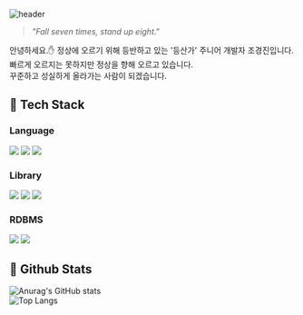 ![header](https://capsule-render.vercel.app/api?type=transparent&backgroundcolor=lightpurple&text=jin's&nbsp;area🚗&fontSize=30&fontAlign=10&fontColor=99ccff)
> _"Fall seven times, stand up eight."_

안녕하세요.✋
정상에 오르기 위해 등반하고 있는 '등산가' 주니어 개발자 조경진입니다.<br>
빠르게 오르지는 못하지만 정상을 향해 오르고 있습니다.<br>
꾸준하고 성실하게 올라가는 사람이 되겠습니다.

## 🧱 Tech Stack
### Language
<p>
<img src="https://img.shields.io/badge/JavaScript-F7DF1E?style=flat-square&logo=JavaScript&logoColor=white"/>  
<img src="https://img.shields.io/badge/HTML5-E34F26?style=flat-square&logo=HTML5&logoColor=white"/>  
<img src="https://img.shields.io/badge/CSS3-1572B6?style=flat-square&logo=CSS3&logoColor=white"/>
</p>

### Library  
<p>
<img src="https://img.shields.io/badge/Spring-6DB33F?style=flat-square&logo=Spring&logoColor=white"/>  
<img src="https://img.shields.io/badge/MyBatis-4287A6?style=flat-square&logo=MyBatis&logoColor=white"/>
<img src="https://img.shields.io/badge/jQuery-0769AD?style=flat-square&logo=jquery&logoColor=white"/>
</p>

### RDBMS
<p>
<img src="https://img.shields.io/badge/Oracle-F80000?style=flat-square&logo=oracle&logoColor=white"/>  
<img src="https://img.shields.io/badge/MySQL-4479A1?style=flat-square&logo=mysql&logoColor=white"/>
</p>



## 🤔 Github Stats
![Anurag's GitHub stats](https://github-readme-stats.vercel.app/api?username=jin980108&show_icons=true&theme=radical)
<br/>
![Top Langs](https://github-readme-stats.vercel.app/api/top-langs/?username=jin980108&layout=compact)
